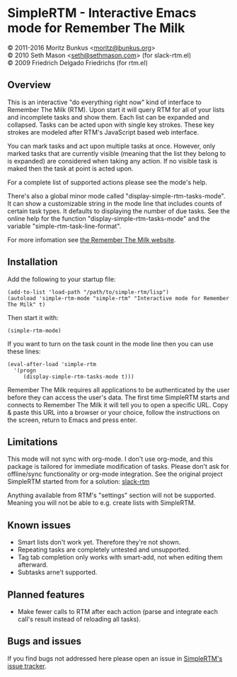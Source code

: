 SimpleRTM - Interactive Emacs mode for Remember The Milk
========================================================

&copy; 2011-2016 Moritz Bunkus &lt;moritz@bunkus.org&gt;<br>
&copy; 2010 Seth Mason &lt;seth@sethmason.com&gt; (for slack-rtm.el)<br>
&copy; 2009 Friedrich Delgado Friedrichs (for rtm.el)

Overview
--------

This is an interactive "do everything right now" kind of interface to
Remember The Milk (RTM). Upon start it will query RTM for all of your
lists and incomplete tasks and show them. Each list can be expanded
and collapsed. Tasks can be acted upon with single key strokes. These
key strokes are modeled after RTM's JavaScript based web interface.

You can mark tasks and act upon multiple tasks at once. However, only
marked tasks that are currently visible (meaning that the list they
belong to is expanded) are considered when taking any action. If no
visible task is maked then the task at point is acted upon.

For a complete list of supported actions please see the mode's help.

There's also a global minor mode called
"display-simple-rtm-tasks-mode". It can show a customizable string in
the mode line that includes counts of certain task types. It defaults
to displaying the number of due tasks. See the online help for the
function "display-simple-rtm-tasks-mode" and the variable
"simple-rtm-task-line-format".

For more infomation see
[the Remember The Milk website](http://www.rememberthemilk.com).

Installation
------------

Add the following to your startup file:

    (add-to-list 'load-path "/path/to/simple-rtm/lisp")
    (autoload 'simple-rtm-mode "simple-rtm" "Interactive mode for Remember The Milk" t)

Then start it with:

    (simple-rtm-mode)

If you want to turn on the task count in the mode line then you can
use these lines:

    (eval-after-load 'simple-rtm
      '(progn
         (display-simple-rtm-tasks-mode t)))

Remember The Milk requires all applications to be authenticated by the
user before they can access the user's data. The first time SimpleRTM
starts and connects to Remember The Milk it will tell you to open a
specific URL. Copy &amp; paste this URL into a browser or your choice,
follow the instructions on the screen, return to Emacs and press
enter.

Limitations
-----------

This mode will not sync with org-mode. I don't use org-mode, and this
package is tailored for immediate modification of tasks. Please don't
ask for offline/sync functionality or org-mode integration.  See the
original project SimpleRTM started from for a solution:
[slack-rtm](https://github.com/slackorama/slack-rtm)

Anything available from RTM's "settings" section will not be
supported. Meaning you will not be able to e.g. create lists with
SimpleRTM.

Known issues
------------

* Smart lists don't work yet. Therefore they're not shown.
* Repeating tasks are completely untested and unsupported.
* Tag tab completion only works with smart-add, not when editing them afterward.
* Subtasks arne't supported.

Planned features
----------------

* Make fewer calls to RTM after each action (parse and integrate each
  call's result instead of reloading all tasks).

Bugs and issues
---------------

If you find bugs not addressed here please open an issue in
[SimpleRTM's issue tracker](https://github.com/mbunkus/simple-rtm/issues).
